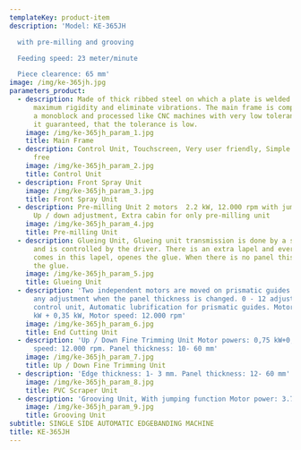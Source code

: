 ```yaml
---
templateKey: product-item
description: 'Model: KE-365JH

  with pre-milling and grooving

  Feeding speed: 23 meter/minute

  Piece clearence: 65 mm'
image: /img/ke-365jh.jpg
parameters_product:
  - description: Made of thick ribbed steel on which a plate is welded to guarantee
      maximum rigidity and eliminate vibrations. The main frame is complete, like
      a monoblock and processed like CNC machines with very low tolerance. So it makes
      it guaranteed, that the tolerance is low.
    image: /img/ke-365jh_param_1.jpg
    title: Main Frame
  - description: Control Unit, Touchscreen, Very user friendly, Simple and problem
      free
    image: /img/ke-365jh_param_2.jpg
    title: Control Unit
  - description: Front Spray Unit
    image: /img/ke-365jh_param_3.jpg
    title: Front Spray Unit
  - description: Pre-milling Unit 2 motors  2.2 kW, 12.000 rpm with jumping function,
      Up / down adjustment, Extra cabin for only pre-milling unit
    image: /img/ke-365jh_param_4.jpg
    title: Pre-milling Unit
  - description: Glueing Unit, Glueing unit transmission is done by a seperate motor
      and is controlled by the driver. There is an extra lapel and every panel that
      comes in this lapel, openes the glue. When there is no panel this lapel closes
      the glue.
    image: /img/ke-365jh_param_5.jpg
    title: Glueing Unit
  - description: 'Two independent motors are moved on prismatic guides., No need for
      any adjustment when the panel thickness is changed. 0 - 12 adjustment is by
      control unit, Automatic lubrification for prismatic guides. Motor power: 0,35
      kW + 0,35 kW, Motor speed: 12.000 rpm'
    image: /img/ke-365jh_param_6.jpg
    title: End Cutting Unit
  - description: 'Up / Down Fine Trimming Unit Motor powers: 0,75 kW+0,75 kW. Motor
      speed: 12.000 rpm. Panel thickness: 10- 60 mm'
    image: /img/ke-365jh_param_7.jpg
    title: Up / Down Fine Trimming Unit
  - description: 'Edge thickness: 1- 3 mm. Panel thickness: 12- 60 mm'
    image: /img/ke-365jh_param_8.jpg
    title: PVC Scraper Unit
  - description: 'Grooving Unit, With jumping function Motor power: 3.7 kW. Motor speed: 12.000 rpm. Seperate cabin'
    image: /img/ke-365jh_param_9.jpg
    title: Grooving Unit
subtitle: SINGLE SIDE AUTOMATIC EDGEBANDING MACHINE
title: KE-365JH
---
```

